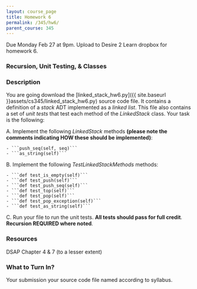 ```yaml
---
layout: course_page
title: Homework 6
permalink: /345/hw6/
parent_course: 345
---
```


Due Monday Feb 27 at 9pm. Upload to Desire 2 Learn dropbox for homework 6.

### Recursion, Unit Testing, & Classes

### Description
You are going download the [linked_stack_hw6.py]({{ site.baseurl }}assets/cs345/linked_stack_hw6.py) source code file. It contains a definition of a *stack* ADT implemented as a *linked list*. This file also contains a set of *unit tests* that test each method of the *LinkedStack* class. Your task is the following:

A. Implement the following *LinkedStack* methods **(please note the comments indicating HOW these should be implemented)**:

	- ```push_seq(self, seq)```
	- ```as_string(self)```

B. Implement the following *TestLinkedStackMethods* methods:

    - ```def test_is_empty(self)```
    - ```def test_push(self)```
    - ```def test_push_seq(self)```
    - ```def test_top(self)```
    - ```def test_pop(self)```
    - ```def test_pop_exception(self)```
    - ```def test_as_string(self)```

C. Run your file to run the unit tests. **All tests should pass for full credit**. **Recursion REQUIRED where noted**.

### Resources
DSAP Chapter 4 & 7 (to a lesser extent)

### What to Turn In?
Your submission your source code file named according to syllabus.






